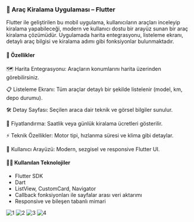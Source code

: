 <h3>🚗 Araç Kiralama Uygulaması – Flutter</h3>

<p>Flutter ile geliştirilen bu mobil uygulama, kullanıcıların araçları inceleyip kiralama yapabileceği, modern ve kullanıcı dostu bir arayüz sunan bir araç kiralama çözümüdür. Uygulamada harita entegrasyonu, listeleme ekranı, detaylı araç bilgisi ve kiralama adımı gibi fonksiyonlar bulunmaktadır.</p>

<h4>🚀 Özellikler</h4>
🗺️ Harita Entegrasyonu: Araçların konumlarını harita üzerinden görebilirsiniz.

📋 Listeleme Ekranı: Tüm araçlar detaylı bir şekilde listelenir (model, km, depo durumu).

🛠️ Detay Sayfası: Seçilen araca dair teknik ve görsel bilgiler sunulur.

💸 Fiyatlandırma: Saatlik veya günlük kiralama ücretleri gösterilir.

⚡ Teknik Özellikler: Motor tipi, hızlanma süresi ve klima gibi detaylar.

🧭 Kullanıcı Arayüzü: Modern, sezgisel ve responsive Flutter UI.


<h4>🧑‍💻 Kullanılan Teknolojiler</h4>
<ul>
  <li>Flutter SDK</li>
  <li>Dart</li>
  <li>ListView, CustomCard, Navigator</li>
  <li>Callback fonksiyonları ile sayfalar arası veri aktarımı</li>
  <li>Responsive ve bileşen tabanlı mimari</li>
</ul>

![1](https://github.com/user-attachments/assets/1747971b-10d5-4493-b7ee-3f8f5fb6b5a6)
![2](https://github.com/user-attachments/assets/6cb01e4c-9469-4d5c-aea1-30061940186d)
![3](https://github.com/user-attachments/assets/8185d193-a6b3-4e94-b5f5-21b1bee47361)
![4](https://github.com/user-attachments/assets/3064b9be-f138-41db-8e9f-4938c267f1c7)











